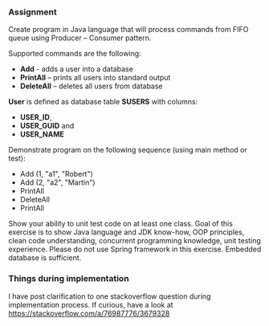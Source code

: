 ### Assignment

Create program in Java language that will process commands from FIFO
queue using Producer – Consumer pattern.

Supported commands are the following:
* **Add** - adds a user into a database
* **PrintAll** – prints all users into standard output
* **DeleteAll** – deletes all users from database

**User** is defined as database table **SUSERS** with columns:
* **USER_ID**,
* **USER_GUID** and
* **USER_NAME**

Demonstrate program on the following sequence (using main method
or test):
* Add (1, &quot;a1&quot;, &quot;Robert&quot;)
* Add (2, &quot;a2&quot;, &quot;Martin&quot;)
* PrintAll
* DeleteAll
* PrintAll

Show your ability to unit test code on at least one class.
Goal of this exercise is to show Java language and JDK know-how, OOP
principles, clean code understanding, concurrent programming
knowledge, unit testing experience. Please do not use Spring
framework in this exercise. Embedded database is sufficient.

### Things during implementation
I have post clarification to one stackoverflow question during implementation process.
If curious, have a look at https://stackoverflow.com/a/76987776/3679328
